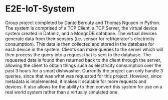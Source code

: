 # E2E-IoT-System
Group project completed by Dante Berouty and Thomas Nguyen in Python. The system is comprised of a 
TCP Client, a TCP Server, the virtual device system created in Dataniz, and a MongoDB database. 
The virtual devices generate data from their sensors (i.e. sensor for refrigerator's electricity 
consumption). This data is then collected and stored in the database for each device in the system. 
Clients can make queries to the server which will then process the query into a request that is sent
to the database. The requested data is found then returned back to the client through the server, 
allowing the client to obtain things such as electricity consumption over the past 3 hours for a 
smart dishwasher. Currently the project can only handle 3 queries, since that was what was requested
for this project. However, since metadata is implemented, it makes it scalable for more requests and 
devices. It also allows for the ability to then convert this system for use on a real world system
rather than a virtually simulated one.